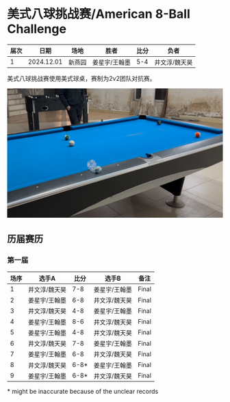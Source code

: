 # 美式八球挑战赛/American 8-Ball Challenge

| 届次 | 日期        | 场地   | 胜者         | 比分 | 负者         |
| ---- | ---------- | ------ | ------------ | --- | ------------ |
| 1    | 2024.12.01 | 新燕园 | 姜星宇/王翰墨 | 5-4 | 井文淳/魏天昊 |

美式八球挑战赛使用美式球桌，赛制为2v2团队对抗赛。

![](./img/american_8-ball_challenge.jpg)

## 历届赛历

### 第一届

| 场序 | 选手A        | 比分   | 选手B        | 备注  |
| ---- | ------------ | ----- | ------------ | ----- |
| 1    | 井文淳/魏天昊 | 7-8   | 姜星宇/王翰墨 | Final |
| 2    | 姜星宇/王翰墨 | 6-8   | 井文淳/魏天昊 | Final |
| 3    | 井文淳/魏天昊 | 4-8   | 姜星宇/王翰墨 | Final |
| 4    | 姜星宇/王翰墨 | 8-6   | 井文淳/魏天昊 | Final |
| 5    | 姜星宇/王翰墨 | 4-8   | 井文淳/魏天昊 | Final |
| 6    | 井文淳/魏天昊 | 7-8   | 姜星宇/王翰墨 | Final |
| 7    | 姜星宇/王翰墨 | 6-8   | 井文淳/魏天昊 | Final |
| 8    | 井文淳/魏天昊 | 6-8\* | 姜星宇/王翰墨 | Final |
| 9    | 姜星宇/王翰墨 | 6-8\* | 井文淳/魏天昊 | Final |

\* might be inaccurate because of the unclear records